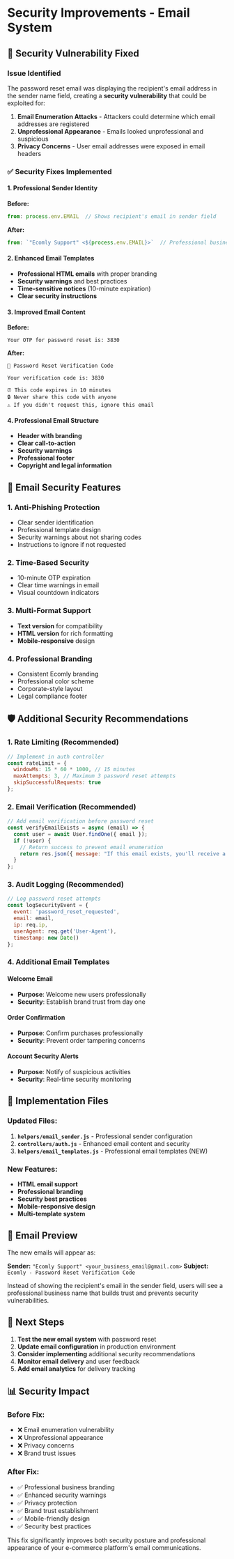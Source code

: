 # Security Improvements - Email System

## 🚨 Security Vulnerability Fixed

### Issue Identified
The password reset email was displaying the recipient's email address in the sender name field, creating a **security vulnerability** that could be exploited for:

1. **Email Enumeration Attacks** - Attackers could determine which email addresses are registered
2. **Unprofessional Appearance** - Emails looked unprofessional and suspicious
3. **Privacy Concerns** - User email addresses were exposed in email headers

### ✅ Security Fixes Implemented

#### 1. **Professional Sender Identity**
**Before:**
```javascript
from: process.env.EMAIL  // Shows recipient's email in sender field
```

**After:**
```javascript
from: `"Ecomly Support" <${process.env.EMAIL}>`  // Professional business name
```

#### 2. **Enhanced Email Templates**
- **Professional HTML emails** with proper branding
- **Security warnings** and best practices
- **Time-sensitive notices** (10-minute expiration)
- **Clear security instructions**

#### 3. **Improved Email Content**
**Before:**
```
Your OTP for password reset is: 3830
```

**After:**
```
🔐 Password Reset Verification Code

Your verification code is: 3830

⏰ This code expires in 10 minutes
🔒 Never share this code with anyone
⚠️ If you didn't request this, ignore this email
```

#### 4. **Professional Email Structure**
- **Header with branding**
- **Clear call-to-action**
- **Security warnings**
- **Professional footer**
- **Copyright and legal information**

## 📧 Email Security Features

### 1. **Anti-Phishing Protection**
- Clear sender identification
- Professional template design
- Security warnings about not sharing codes
- Instructions to ignore if not requested

### 2. **Time-Based Security**
- 10-minute OTP expiration
- Clear time warnings in email
- Visual countdown indicators

### 3. **Multi-Format Support**
- **Text version** for compatibility
- **HTML version** for rich formatting
- **Mobile-responsive** design

### 4. **Professional Branding**
- Consistent Ecomly branding
- Professional color scheme
- Corporate-style layout
- Legal compliance footer

## 🛡️ Additional Security Recommendations

### 1. **Rate Limiting (Recommended)**
```javascript
// Implement in auth controller
const rateLimit = {
  windowMs: 15 * 60 * 1000, // 15 minutes
  maxAttempts: 3, // Maximum 3 password reset attempts
  skipSuccessfulRequests: true
};
```

### 2. **Email Verification (Recommended)**
```javascript
// Add email verification before password reset
const verifyEmailExists = async (email) => {
  const user = await User.findOne({ email });
  if (!user) {
    // Return success to prevent email enumeration
    return res.json({ message: "If this email exists, you'll receive a reset code." });
  }
};
```

### 3. **Audit Logging (Recommended)**
```javascript
// Log password reset attempts
const logSecurityEvent = {
  event: 'password_reset_requested',
  email: email,
  ip: req.ip,
  userAgent: req.get('User-Agent'),
  timestamp: new Date()
};
```

### 4. **Additional Email Templates**

#### Welcome Email
- **Purpose**: Welcome new users professionally
- **Security**: Establish brand trust from day one

#### Order Confirmation
- **Purpose**: Confirm purchases professionally
- **Security**: Prevent order tampering concerns

#### Account Security Alerts
- **Purpose**: Notify of suspicious activities
- **Security**: Real-time security monitoring

## 🔧 Implementation Files

### Updated Files:
1. **`helpers/email_sender.js`** - Professional sender configuration
2. **`controllers/auth.js`** - Enhanced email content and security
3. **`helpers/email_templates.js`** - Professional email templates (NEW)

### New Features:
- **HTML email support**
- **Professional branding**
- **Security best practices**
- **Mobile-responsive design**
- **Multi-template system**

## 📱 Email Preview

The new emails will appear as:

**Sender:** `"Ecomly Support" <your_business_email@gmail.com>`
**Subject:** `Ecomly - Password Reset Verification Code`

Instead of showing the recipient's email in the sender field, users will see a professional business name that builds trust and prevents security vulnerabilities.

## 🚀 Next Steps

1. **Test the new email system** with password reset
2. **Update email configuration** in production environment
3. **Consider implementing** additional security recommendations
4. **Monitor email delivery** and user feedback
5. **Add email analytics** for delivery tracking

## 📊 Security Impact

### Before Fix:
- ❌ Email enumeration vulnerability
- ❌ Unprofessional appearance
- ❌ Privacy concerns
- ❌ Brand trust issues

### After Fix:
- ✅ Professional business branding
- ✅ Enhanced security warnings
- ✅ Privacy protection
- ✅ Brand trust establishment
- ✅ Mobile-friendly design
- ✅ Security best practices

This fix significantly improves both security posture and professional appearance of your e-commerce platform's email communications.